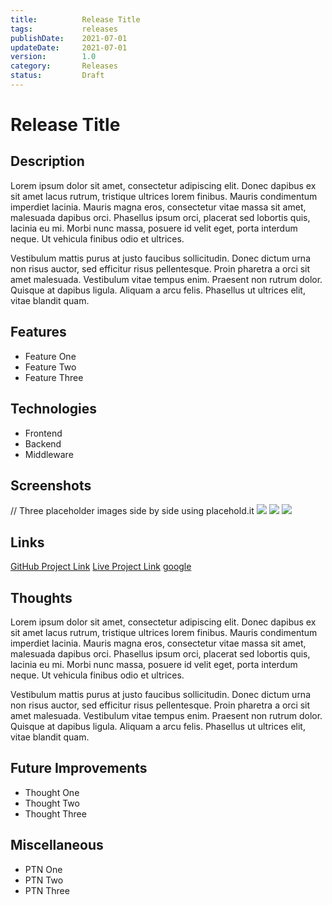 ```yaml
---
title:          Release Title
tags:           releases
publishDate:    2021-07-01
updateDate:     2021-07-01
version:        1.0
category:       Releases
status:         Draft
---
```


# Release Title

## Description
Lorem ipsum dolor sit amet, consectetur adipiscing elit. Donec dapibus ex sit amet lacus rutrum,
tristique ultrices lorem finibus. Mauris condimentum imperdiet lacinia. Mauris magna eros, consectetur
vitae massa sit amet, malesuada dapibus orci. Phasellus ipsum orci, placerat sed lobortis quis, lacinia eu mi.
Morbi nunc massa, posuere id velit eget, porta interdum neque. Ut vehicula finibus odio et ultrices.

Vestibulum mattis purus at justo faucibus sollicitudin. Donec dictum urna non risus auctor,
sed efficitur risus pellentesque. Proin pharetra a orci sit amet malesuada.
Vestibulum vitae tempus enim. Praesent non rutrum dolor. Quisque at dapibus ligula.
Aliquam a arcu felis. Phasellus ut ultrices elit, vitae blandit quam.

## Features
- Feature One
- Feature Two
- Feature Three

## Technologies
- Frontend
- Backend
- Middleware

## Screenshots
// Three placeholder images side by side using placehold.it
![](https://placehold.co/600x400)
![](https://placehold.co/600x400)
![](https://placehold.co/600x400)

## Links
[GitHub Project Link](https://www.github.com)
[Live Project Link](https://www.liveproject.com)
[google](https://www.google.com)

## Thoughts
Lorem ipsum dolor sit amet, consectetur adipiscing elit. Donec dapibus ex sit amet lacus rutrum,
tristique ultrices lorem finibus. Mauris condimentum imperdiet lacinia. Mauris magna eros, consectetur
vitae massa sit amet, malesuada dapibus orci. Phasellus ipsum orci, placerat sed lobortis quis, lacinia eu mi.
Morbi nunc massa, posuere id velit eget, porta interdum neque. Ut vehicula finibus odio et ultrices.

Vestibulum mattis purus at justo faucibus sollicitudin. Donec dictum urna non risus auctor,
sed efficitur risus pellentesque. Proin pharetra a orci sit amet malesuada.
Vestibulum vitae tempus enim. Praesent non rutrum dolor. Quisque at dapibus ligula.
Aliquam a arcu felis. Phasellus ut ultrices elit, vitae blandit quam.

## Future Improvements
- Thought One
- Thought Two
- Thought Three

## Miscellaneous
- PTN One
- PTN Two
- PTN Three